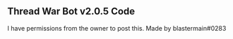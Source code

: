 ## Thread War Bot v2.0.5 Code
I have permissions from the owner to post this.
Made by blastermain#0283
